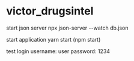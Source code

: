# victor_drugsintel

start json server
npx json-server --watch db.json

start application 
yarn start (npm start)


test login
username: user
password: 1234
